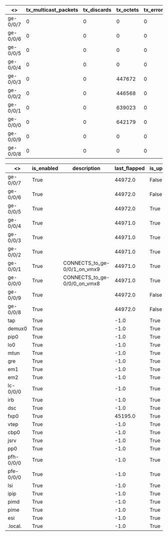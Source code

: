  <>  |tx_multicast_packets |tx_discards |tx_octets |tx_errors |rx_octets |tx_unicast_packets |rx_errors |tx_broadcast_packets |rx_multicast_packets |rx_broadcast_packets |rx_discards |rx_unicast_packets |
--- |--- |--- |--- |--- |--- |--- |--- |--- |--- |--- |--- |--- |
  ge-0/0/7 |0 |0 |0 |0 |0 |0 |0 |0 |0 |0 |0 |0 |
  ge-0/0/6 |0 |0 |0 |0 |0 |0 |0 |0 |0 |0 |0 |0 |
  ge-0/0/5 |0 |0 |0 |0 |0 |0 |0 |0 |0 |0 |0 |0 |
  ge-0/0/4 |0 |0 |0 |0 |0 |0 |0 |0 |0 |0 |0 |0 |
  ge-0/0/3 |0 |0 |447672 |0 |0 |0 |0 |0 |0 |0 |0 |0 |
  ge-0/0/2 |0 |0 |446568 |0 |0 |0 |0 |0 |0 |0 |0 |0 |
  ge-0/0/1 |0 |0 |639023 |0 |502926 |0 |0 |0 |0 |0 |0 |0 |
  ge-0/0/0 |0 |0 |642179 |0 |601266 |0 |0 |0 |0 |0 |0 |0 |
  ge-0/0/9 |0 |0 |0 |0 |0 |0 |0 |0 |0 |0 |0 |0 |
  ge-0/0/8 |0 |0 |0 |0 |0 |0 |0 |0 |0 |0 |0 |0 |

 <>  |is_enabled |description |last_flapped |is_up |mac_address |speed |
--- |--- |--- |--- |--- |--- |--- |
  ge-0/0/7 |True | |44972.0 |False |00:05:86:71:54:07 |1000 |
  ge-0/0/6 |True | |44972.0 |False |00:05:86:71:54:06 |1000 |
  ge-0/0/5 |True | |44972.0 |True |2C:C2:60:36:AD:7E |1000 |
  ge-0/0/4 |True | |44971.0 |True |2C:C2:60:52:DF:F9 |1000 |
  ge-0/0/3 |True | |44971.0 |True |2C:C2:60:75:E4:FA |1000 |
  ge-0/0/2 |True | |44971.0 |True |2C:C2:60:27:86:5F |1000 |
  ge-0/0/1 |True |CONNECTS_to_ge-0/0/1_on_vmx9 |44971.0 |True |2C:C2:60:6D:F1:3E |1000 |
  ge-0/0/0 |True |CONNECTS_to_ge-0/0/0_on_vmx8 |44971.0 |True |2C:C2:60:71:67:42 |1000 |
  ge-0/0/9 |True | |44972.0 |False |00:05:86:71:54:09 |1000 |
  ge-0/0/8 |True | |44972.0 |False |00:05:86:71:54:08 |1000 |
  tap |True | |-1.0 |True |Unspecified |-1 |
  demux0 |True | |-1.0 |True |Unspecified |-1 |
  pip0 |True | |-1.0 |True |00:05:86:71:5B:B0 |-1 |
  lo0 |True | |-1.0 |True |Unspecified |-1 |
  mtun |True | |-1.0 |True |None |-1 |
  gre |True | |-1.0 |True |None |-1 |
  em1 |True | |-1.0 |True |2C:C2:60:3E:C1:C4 |1000 |
  em2 |True | |-1.0 |True |2C:C2:60:1F:96:FA |1000 |
  lc-0/0/0 |True | |-1.0 |True |Unspecified |800 |
  irb |True | |-1.0 |True |00:05:86:71:5B:F0 |-1 |
  dsc |True | |-1.0 |True |Unspecified |-1 |
  fxp0 |True | |45195.0 |True |2C:C2:60:12:39:19 |1000 |
  vtep |True | |-1.0 |True |Unspecified |-1 |
  cbp0 |True | |-1.0 |True |00:05:86:71:54:11 |-1 |
  jsrv |True | |-1.0 |True |38:08:00:00:00:00 |-1 |
  pp0 |True | |-1.0 |True |Unspecified |-1 |
  pfh-0/0/0 |True | |-1.0 |True |Unspecified |800 |
  pfe-0/0/0 |True | |-1.0 |True |Unspecified |800 |
  lsi |True | |-1.0 |True |Unspecified |-1 |
  ipip |True | |-1.0 |True |None |-1 |
  pimd |True | |-1.0 |True |None |-1 |
  pime |True | |-1.0 |True |None |-1 |
  esi |True | |-1.0 |True |Unspecified |-1 |
  .local. |True | |-1.0 |True |Unspecified |-1 |

